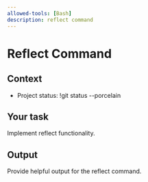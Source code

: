 ```yaml
---
allowed-tools: [Bash]
description: reflect command
---
```


# Reflect Command

## Context
- Project status: !git status --porcelain

## Your task
Implement reflect functionality.

## Output
Provide helpful output for the reflect command.
